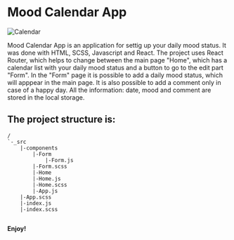 # Mood Calendar App

![Calendar](https://cdn.pixabay.com/photo/2017/06/10/06/39/calender-2389150_960_720.png)

Mood Calendar App is an application for settig up your daily mood status. It was done with HTML, SCSS, Javascript and React.
The project uses React Router, which helps to change between the main page "Home", which has a calendar list with your daily mood status and a button to go to the edit part "Form". In the "Form" page it is possible to add a daily mood status, which will apppear in the main page. It is also possible to add a comment only in case of a happy day. All the information: date, mood and comment are stored in the local storage.

## The project structure is:

```
/
`-_src
    |-components
        |-Form
            |-Form.js
	    |-Form.scss
        |-Home
	    |-Home.js
	    |-Home.scss
        |-App.js
	|-App.scss
	|-index.js
	|-index.scss
	
```

**Enjoy!**
                        
                 
